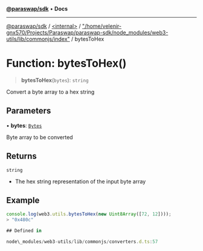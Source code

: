 [**@paraswap/sdk**](../../../../README.md) • **Docs**

***

[@paraswap/sdk](../../../../globals.md) / [\<internal\>](../../../README.md) / ["/home/velenir-gnx570/Projects/Paraswap/paraswap-sdk/node\_modules/web3-utils/lib/commonjs/index"](../README.md) / bytesToHex

# Function: bytesToHex()

> **bytesToHex**(`bytes`): `string`

Convert a byte array to a hex string

## Parameters

• **bytes**: [`Bytes`](../../../type-aliases/Bytes.md)

Byte array to be converted

## Returns

`string`

- The hex string representation of the input byte array

## Example

```ts
console.log(web3.utils.bytesToHex(new Uint8Array([72, 12])));
> "0x480c"

## Defined in

node\_modules/web3-utils/lib/commonjs/converters.d.ts:57
